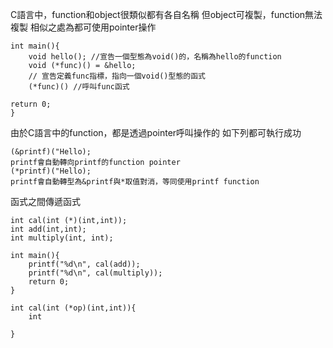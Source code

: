 C語言中，function和object很類似都有各自名稱
但object可複製，function無法複製
相似之處為都可使用pointer操作
```
int main(){
	void hello(); //宣告一個型態為void()的，名稱為hello的function
	void (*func)() = &hello;
	// 宣告定義func指標，指向一個void()型態的函式
	(*func)() //呼叫func函式

return 0;
}

```

由於C語言中的function，都是透過pointer呼叫操作的
如下列都可執行成功
```
(&printf)("Hello);
printf會自動轉向printf的function pointer
(*printf)("Hello);
printf會自動轉型為&printf與*取值對消，等同使用printf function
```

函式之間傳遞函式
```
int cal(int (*)(int,int));
int add(int,int);
int multiply(int, int);

int main(){
	printf("%d\n", cal(add));
	printf("%d\n", cal(multiply));
	return 0;
}

int cal(int (*op)(int,int)){
	int

}



```